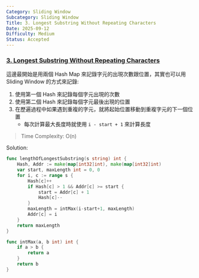 ```yaml
---
Category: Sliding Window
Subcategory: Sliding Window
Title: 3. Longest Substring Without Repeating Characters
Date: 2025-09-12
Difficulty: Medium
Status: Accepted
---
```

### [3. Longest Substring Without Repeating Characters]

這邊最開始是用兩個 Hash Map 來記錄字元的出現次數跟位置，其實也可以用 Sliding Window 的方式來記錄:
1.  使用第一個 Hash 來記錄每個字元出現的次數
2.  使用第二個 Hash 來記錄每個字元最後出現的位置
3.  在歷遍過程中如果遇到重複的字元，就將起始位置移動到重複字元的下一個位置
    -   每次計算最大長度時就使用 `i - start + 1` 來計算長度

> Time Complexity: O(n)

Solution:
```go
func lengthOfLongestSubstring(s string) int {
	Hash, Addr := make(map[int32]int), make(map[int32]int)
	var start, maxLength int = 0, 0
	for i, c := range s {
		Hash[c]++
		if Hash[c] > 1 && Addr[c] >= start {
			start = Addr[c] + 1
			Hash[c]--
		}
		maxLength = intMax(i-start+1, maxLength)
		Addr[c] = i
	}
	return maxLength
}

func intMax(a, b int) int {
	if a > b {
		return a
	}
	return b
}
```

[3. Longest Substring Without Repeating Characters]: https://leetcode.com/problems/longest-substring-without-repeating-characters/